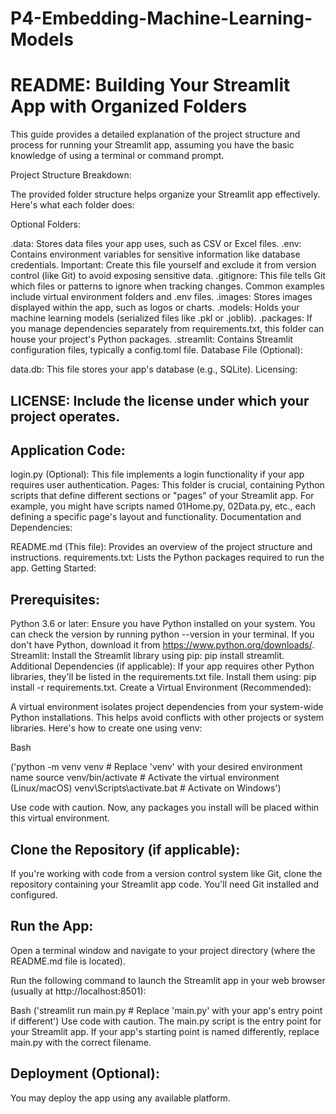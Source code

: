 # P4-Embedding-Machine-Learning-Models
# README: Building Your Streamlit App with Organized Folders

This guide provides a detailed explanation of the project structure and process for running your Streamlit app, assuming you have the basic knowledge of using a terminal or command prompt.

Project Structure Breakdown:

The provided folder structure helps organize your Streamlit app effectively. Here's what each folder does:

Optional Folders:

.data: Stores data files your app uses, such as CSV or Excel files.
.env: Contains environment variables for sensitive information like database credentials. Important: Create this file yourself and exclude it from version control (like Git) to avoid exposing sensitive data.
.gitignore: This file tells Git which files or patterns to ignore when tracking changes. Common examples include virtual environment folders and .env files.
.images: Stores images displayed within the app, such as logos or charts.
.models: Holds your machine learning models (serialized files like .pkl or .joblib).
.packages: If you manage dependencies separately from requirements.txt, this folder can house your project's Python packages.
.streamlit: Contains Streamlit configuration files, typically a config.toml file.
Database File (Optional):

data.db: This file stores your app's database (e.g., SQLite).
Licensing:

## LICENSE: Include the license under which your project operates.
## Application Code:

login.py (Optional): This file implements a login functionality if your app requires user authentication.
Pages: This folder is crucial, containing Python scripts that define different sections or "pages" of your Streamlit app. For example, you might have scripts named 01Home.py, 02Data.py, etc., each defining a specific page's layout and functionality.
Documentation and Dependencies:

README.md (This file): Provides an overview of the project structure and instructions.
requirements.txt: Lists the Python packages required to run the app.
Getting Started:

## Prerequisites:

Python 3.6 or later: Ensure you have Python installed on your system. You can check the version by running python --version in your terminal. If you don't have Python, download it from https://www.python.org/downloads/.
Streamlit: Install the Streamlit library using pip: pip install streamlit.
Additional Dependencies (if applicable): If your app requires other Python libraries, they'll be listed in the requirements.txt file. Install them using: pip install -r requirements.txt.
Create a Virtual Environment (Recommended):

A virtual environment isolates project dependencies from your system-wide Python installations. This helps avoid conflicts with other projects or system libraries. Here's how to create one using venv:

Bash

('python -m venv venv  # Replace 'venv' with your desired environment name
source venv/bin/activate  # Activate the virtual environment (Linux/macOS)
venv\Scripts\activate.bat  # Activate on Windows')

Use code with caution.
Now, any packages you install will be placed within this virtual environment.

## Clone the Repository (if applicable):

If you're working with code from a version control system like Git, clone the repository containing your Streamlit app code. You'll need Git installed and configured.

## Run the App:

Open a terminal window and navigate to your project directory (where the README.md file is located).

Run the following command to launch the Streamlit app in your web browser (usually at http://localhost:8501):

Bash
('streamlit run main.py  # Replace 'main.py' with your app's entry point if different')
Use code with caution.
The main.py script is the entry point for your Streamlit app. If your app's starting point is named differently, replace main.py with the correct filename.

## Deployment (Optional):
You may deploy the app using any available platform.
